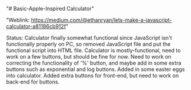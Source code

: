 "# Basic-Apple-Inspired Calculator" 

"Weblink: https://medium.com/@ethanryan/lets-make-a-javascript-calculator-a81186cb912f" 

Status: Calculator finally somewhat functional since JavaScript isn't functionally properly on PC, so removed JavaScript file and put the functional script into HTML file. Calculator is mostly-functional, need to work on a few buttons, but should be fine for now. Need to work on correcting the functionality of '%' button, and maybe add in some extra buttons such as exponential and log buttons. Added in some easter eggs into calculator. Added extra buttons for front-end, but need to work on back-end for buttons. 
